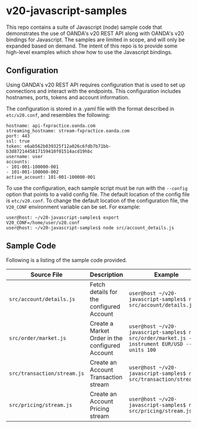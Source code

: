 # v20-javascript-samples

This repo contains a suite of Javascript (node) sample code that demonstrates
the use of OANDA's v20 REST API along with OANDA's v20 bindings for Javascript.
The samples are limited in scope, and will only be expanded based on demand.
The intent of this repo is to provide some high-level examples which show how
to use the Javascript bindings.

## Configuration

Using OANDA's v20 REST API requires configuration that is used to set up
connections and interact with the endpoints. This configuration includes
hostnames, ports, tokens and account information.

The configuration is stored in a .yaml file with the format described
in `etc/v20.conf`, and resembles the following:

```
hostname: api-fxpractice.oanda.com
streaming_hostname: stream-fxpractice.oanda.com
port: 443
ssl: true
token: e6ab562b039325f12a026c6fdb7b71bb-b3d8721445817159410f01514acd19hbc
username: user
accounts:
- 101-001-100000-001
- 101-001-100000-002
active_account: 101-001-100000-001
```

To use the configuration, each sample script must be run with the `--config`
option that points to a valid config file. The default location of the
config file is `etc/v20.conf`. To change the default location of the configuration
file, the `V20_CONF` environment variable can be set. For example:

```
user@host: ~/v20-javascript-samples$ export V20_CONF=/home/user/v20.conf
user@host: ~/v20-javascript-samples$ node src/account_details.js
```

## Sample Code

Following is a listing of the sample code provided.

| Source File | Description | Example |
| ----------- | ----------- | ------- |
| `src/account/details.js` | Fetch details for the configured Account | `user@host ~/v20-javascript-samples$ node src/account/details.js` |
| `src/order/market.js` | Create a Market Order in the configured Account | `user@host ~/v20-javascript-samples$ node src/order/market.js --instrument EUR/USD --units 100` |
| `src/transaction/stream.js` | Create an Account Transaction stream | `user@host ~/v20-javascript-samples$ node src/transaction/stream.js` |
| `src/pricing/stream.js` | Create an Account Pricing stream | `user@host ~/v20-javascript-samples$ node src/pricing/stream.js` |
